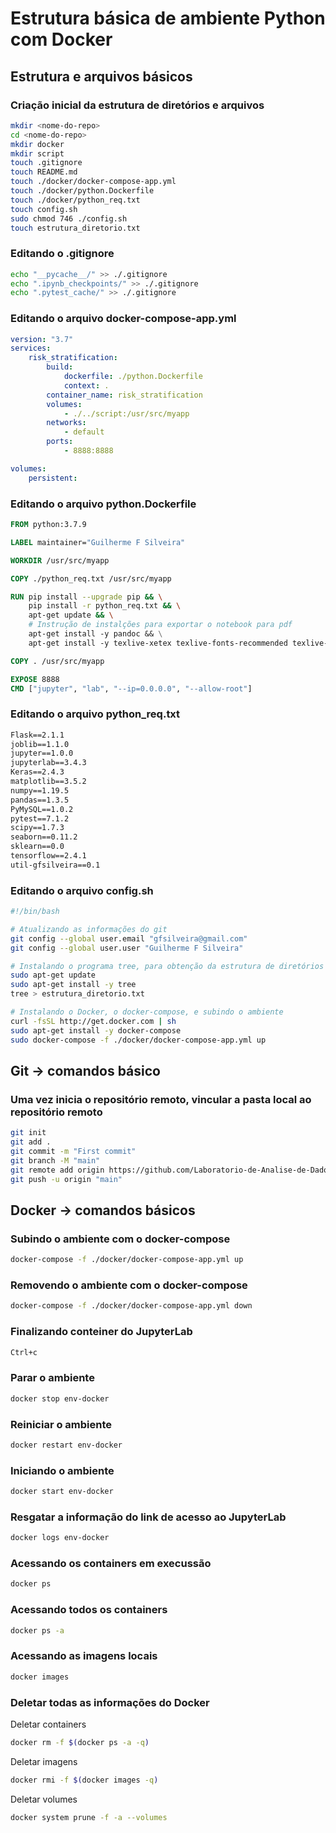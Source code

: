 # Estrutura básica de ambiente Python com Docker

## Estrutura e arquivos básicos

### Criação inicial da estrutura de diretórios e arquivos

~~~sh
mkdir <nome-do-repo>
cd <nome-do-repo>
mkdir docker
mkdir script
touch .gitignore
touch README.md
touch ./docker/docker-compose-app.yml
touch ./docker/python.Dockerfile
touch ./docker/python_req.txt
touch config.sh
sudo chmod 746 ./config.sh
touch estrutura_diretorio.txt
~~~

### Editando o .gitignore

~~~sh
echo "__pycache__/" >> ./.gitignore
echo ".ipynb_checkpoints/" >> ./.gitignore
echo ".pytest_cache/" >> ./.gitignore
~~~

### Editando o arquivo docker-compose-app.yml

~~~yml
version: "3.7"
services:
    risk_stratification:
        build: 
            dockerfile: ./python.Dockerfile
            context: .
        container_name: risk_stratification
        volumes:
            - ./../script:/usr/src/myapp
        networks:
            - default
        ports:
            - 8888:8888

volumes:
    persistent:
~~~

### Editando o arquivo python.Dockerfile

~~~Dockerfile
FROM python:3.7.9

LABEL maintainer="Guilherme F Silveira"

WORKDIR /usr/src/myapp

COPY ./python_req.txt /usr/src/myapp

RUN pip install --upgrade pip && \
    pip install -r python_req.txt && \
    apt-get update && \
    # Instrução de instalções para exportar o notebook para pdf
    apt-get install -y pandoc && \
    apt-get install -y texlive-xetex texlive-fonts-recommended texlive-plain-generic

COPY . /usr/src/myapp

EXPOSE 8888
CMD ["jupyter", "lab", "--ip=0.0.0.0", "--allow-root"]
~~~

### Editando o arquivo python_req.txt

~~~txt
Flask==2.1.1
joblib==1.1.0
jupyter==1.0.0
jupyterlab==3.4.3
Keras==2.4.3
matplotlib==3.5.2
numpy==1.19.5
pandas==1.3.5
PyMySQL==1.0.2
pytest==7.1.2
scipy==1.7.3
seaborn==0.11.2
sklearn==0.0
tensorflow==2.4.1
util-gfsilveira==0.1
~~~

### Editando o arquivo config.sh

~~~sh
#!/bin/bash

# Atualizando as informações do git
git config --global user.email "gfsilveira@gmail.com"
git config --global user.user "Guilherme F Silveira"

# Instalando o programa tree, para obtenção da estrutura de diretórios e atualizando a estrutura
sudo apt-get update
sudo apt-get install -y tree
tree > estrutura_diretorio.txt

# Instalando o Docker, o docker-compose, e subindo o ambiente
curl -fsSL http://get.docker.com | sh
sudo apt-get install -y docker-compose
sudo docker-compose -f ./docker/docker-compose-app.yml up
~~~

## Git -> comandos básico

### Uma vez inicia o repositório remoto, vincular a pasta local ao repositório remoto

~~~sh
git init
git add .
git commit -m "First commit"
git branch -M "main"
git remote add origin https://github.com/Laboratorio-de-Analise-de-Dados/env-docker.git
git push -u origin "main"
~~~

## Docker -> comandos básicos

### Subindo o ambiente com o docker-compose

~~~sh
docker-compose -f ./docker/docker-compose-app.yml up
~~~

### Removendo o ambiente com o docker-compose

~~~sh
docker-compose -f ./docker/docker-compose-app.yml down
~~~

### Finalizando conteiner do JupyterLab

~~~sh
Ctrl+c
~~~

### Parar o ambiente

~~~sh
docker stop env-docker
~~~

### Reiniciar o ambiente

~~~sh
docker restart env-docker
~~~

### Iniciando o ambiente

~~~sh
docker start env-docker
~~~

### Resgatar a informação do link de acesso ao JupyterLab

~~~sh
docker logs env-docker
~~~

### Acessando os containers em execussão

~~~sh
docker ps
~~~

### Acessando todos os containers

~~~sh
docker ps -a
~~~

### Acessando as imagens locais

~~~sh
docker images
~~~

### Deletar todas as informações do Docker

<font font-color="red">Deletar containers</font>
~~~sh
docker rm -f $(docker ps -a -q)
~~~

<font font-color="red">Deletar imagens</font>
~~~sh
docker rmi -f $(docker images -q)
~~~

<font font-color="red">Deletar volumes</font>
~~~sh
docker system prune -f -a --volumes
~~~

### 

~~~sh

~~~